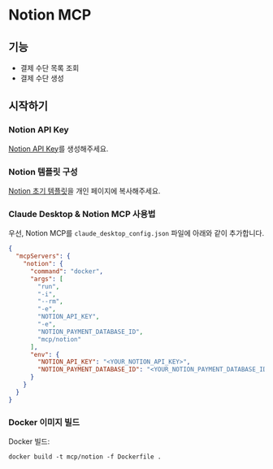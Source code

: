 # Notion MCP

## 기능

- 결제 수단 목록 조회
- 결제 수단 생성

## 시작하기

### Notion API Key

[Notion API Key](https://developers.notion.com/)를 생성해주세요.

### Notion 템플릿 구성

[Notion 초기 템플릿](https://www.notion.so/dev-js/1be9e25bddc380fe8d56ffac26a08965)을 개인 페이지에 복사해주세요.

### Claude Desktop & Notion MCP 사용법

우선, Notion MCP를 `claude_desktop_config.json` 파일에 아래와 같이 추가합니다.

```json
{
  "mcpServers": {
    "notion": {
      "command": "docker",
      "args": [
        "run",
        "-i",
        "--rm",
        "-e",
        "NOTION_API_KEY",
        "-e",
        "NOTION_PAYMENT_DATABASE_ID",
        "mcp/notion"
      ],
      "env": {
        "NOTION_API_KEY": "<YOUR_NOTION_API_KEY>",
        "NOTION_PAYMENT_DATABASE_ID": "<YOUR_NOTION_PAYMENT_DATABASE_ID>"
      }
    }
  }
}
```

### Docker 이미지 빌드

Docker 빌드:

```shell
docker build -t mcp/notion -f Dockerfile .
```
